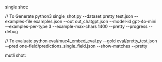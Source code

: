 single shot:

// To Generate
python3 single_shot.py   --dataset pretty_test.json   --examples-file examples.json   --out out_chatgpt.json   --model-id gpt-4o-mini   --examples-per-type 3   --example-max-chars 1400   --pretty --progress --debug


// To evaluate
python eval/muc4_embed_eval.py --gold eval/pretty_test.json --pred one-field/predictions_single_field.json --show-matches --pretty

mutli shot: